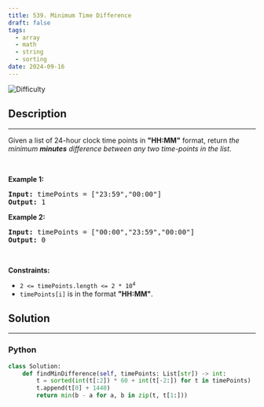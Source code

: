 ```yaml
---
title: 539. Minimum Time Difference
draft: false
tags: 
  - array
  - math
  - string
  - sorting
date: 2024-09-16
---
```


![Difficulty](https://img.shields.io/badge/Difficulty-Medium-blue.svg)

## Description

---
Given a list of 24-hour clock time points in <strong>&quot;HH:MM&quot;</strong> format, return <em>the minimum <b>minutes</b> difference between any two time-points in the list</em>.
<p>&nbsp;</p>
<p><strong class="example">Example 1:</strong></p>
<pre><strong>Input:</strong> timePoints = ["23:59","00:00"]
<strong>Output:</strong> 1
</pre><p><strong class="example">Example 2:</strong></p>
<pre><strong>Input:</strong> timePoints = ["00:00","23:59","00:00"]
<strong>Output:</strong> 0
</pre>
<p>&nbsp;</p>
<p><strong>Constraints:</strong></p>

<ul>
	<li><code>2 &lt;= timePoints.length &lt;= 2 * 10<sup>4</sup></code></li>
	<li><code>timePoints[i]</code> is in the format <strong>&quot;HH:MM&quot;</strong>.</li>
</ul>


## Solution

---
### Python
``` py title='minimum-time-difference'
class Solution:
    def findMinDifference(self, timePoints: List[str]) -> int:
        t = sorted(int(t[:2]) * 60 + int(t[-2:]) for t in timePoints)
        t.append(t[0] + 1440)
        return min(b - a for a, b in zip(t, t[1:]))

```


